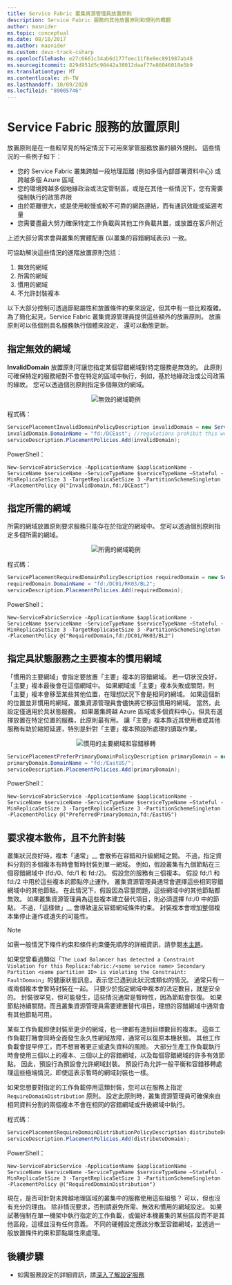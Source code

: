 ```yaml
---
title: Service Fabric 叢集資源管理員放置原則
description: Service Fabric 服務的其他放置原則和規則的概觀
author: masnider
ms.topic: conceptual
ms.date: 08/18/2017
ms.author: masnider
ms.custom: devx-track-csharp
ms.openlocfilehash: e27c6661c34ab6d177feec11f8e9ec891987ab48
ms.sourcegitcommit: 829d951d5c90442a38012daaf77e86046018e5b9
ms.translationtype: MT
ms.contentlocale: zh-TW
ms.lasthandoff: 10/09/2020
ms.locfileid: "89005746"
---
```

# <a name="placement-policies-for-service-fabric-services"></a>Service Fabric 服務的放置原則
放置原則是在一些較罕見的特定情況下可用來掌管服務放置的額外規則。 這些情況的一些例子如下︰

- 您的 Service Fabric 叢集跨越一段地理距離 (例如多個內部部署資料中心) 或跨越多個 Azure 區域
- 您的環境跨越多個地緣政治或法定管制區，或是在其他一些情況下，您有需要強制執行的政策界限
- 由於距離很大，或是使用較慢或較不可靠的網路連結，而有通訊效能或延遲考量
- 您需要盡最大努力確保特定工作負載與其他工作負載共置，或放置在客戶附近

上述大部分需求會與叢集的實體配置 (以叢集的容錯網域表示) 一致。 

可協助解決這些情況的進階放置原則包括：

1. 無效的網域
2. 所需的網域
3. 慣用的網域
4. 不允許封裝複本

以下大部分控制可透過節點屬性和放置條件約束來設定，但其中有一些比較複雜。 為了簡化起見，Service Fabric 叢集資源管理員提供這些額外的放置原則。 放置原則可以依個別具名服務執行個體來設定， 還可以動態更新。

## <a name="specifying-invalid-domains"></a>指定無效的網域
**InvalidDomain** 放置原則可讓您指定某個容錯網域對特定服務是無效的。 此原則可確保特定的服務絕對不會在特定的區域中執行，例如，基於地緣政治或公司政策的緣故。 您可以透過個別原則指定多個無效的網域。

<center>

![無效的網域範例][Image1]
</center>

程式碼：

```csharp
ServicePlacementInvalidDomainPolicyDescription invalidDomain = new ServicePlacementInvalidDomainPolicyDescription();
invalidDomain.DomainName = "fd:/DCEast"; //regulations prohibit this workload here
serviceDescription.PlacementPolicies.Add(invalidDomain);
```

PowerShell：

```posh
New-ServiceFabricService -ApplicationName $applicationName -ServiceName $serviceName -ServiceTypeName $serviceTypeName –Stateful -MinReplicaSetSize 3 -TargetReplicaSetSize 3 -PartitionSchemeSingleton -PlacementPolicy @("InvalidDomain,fd:/DCEast”)
```
## <a name="specifying-required-domains"></a>指定所需的網域
所需的網域放置原則要求服務只能存在於指定的網域中。 您可以透過個別原則指定多個所需的網域。

<center>

![所需的網域範例][Image2]
</center>

程式碼：

```csharp
ServicePlacementRequiredDomainPolicyDescription requiredDomain = new ServicePlacementRequiredDomainPolicyDescription();
requiredDomain.DomainName = "fd:/DC01/RK03/BL2";
serviceDescription.PlacementPolicies.Add(requiredDomain);
```

PowerShell：

```posh
New-ServiceFabricService -ApplicationName $applicationName -ServiceName $serviceName -ServiceTypeName $serviceTypeName –Stateful -MinReplicaSetSize 3 -TargetReplicaSetSize 3 -PartitionSchemeSingleton -PlacementPolicy @("RequiredDomain,fd:/DC01/RK03/BL2")
```

## <a name="specifying-a-preferred-domain-for-the-primary-replicas-of-a-stateful-service"></a>指定具狀態服務之主要複本的慣用網域
「慣用的主要網域」會指定要放置「主要」複本的容錯網域。 若一切狀況良好，「主要」複本最後會在這個網域中。 如果網域或「主要」複本失敗或關閉，則「主要」複本會移至某些其他位置，在理想狀況下會是相同的網域。 如果這個新的位置並非慣用的網域，叢集資源管理員會儘快將它移回慣用的網域。 當然，此設定僅適用於具狀態服務。 如果叢集跨越 Azure 區域或多個資料中心，但具有選擇放置在特定位置的服務，此原則最有用。 讓「主要」複本靠近其使用者或其他服務有助於縮短延遲，特別是針對「主要」複本預設所處理的讀取作業。

<center>

![慣用的主要網域和容錯移轉][Image3]
</center>

```csharp
ServicePlacementPreferPrimaryDomainPolicyDescription primaryDomain = new ServicePlacementPreferPrimaryDomainPolicyDescription();
primaryDomain.DomainName = "fd:/EastUS/";
serviceDescription.PlacementPolicies.Add(primaryDomain);
```

PowerShell：

```posh
New-ServiceFabricService -ApplicationName $applicationName -ServiceName $serviceName -ServiceTypeName $serviceTypeName –Stateful -MinReplicaSetSize 3 -TargetReplicaSetSize 3 -PartitionSchemeSingleton -PlacementPolicy @("PreferredPrimaryDomain,fd:/EastUS")
```

## <a name="requiring-replica-distribution-and-disallowing-packing"></a>要求複本散佈，且不允許封裝
叢集狀況良好時，複本「通常」__ 會散佈在容錯和升級網域之間。 不過，指定資料分割的多個複本有時會暫時封裝到單一網域。 例如，假設叢集有九個節點在三個容錯網域中 (fd:/0、fd:/1 和 fd:/2)。 假設您的服務有三個複本。 假設 fd:/1 和 fd:/2 中用於這些複本的節點停止運作。 叢集資源管理員通常會選擇這些相同容錯網域中的其他節點。 在此情況下，假設因為容量問題，這些網域中的其他節點都無效。 如果叢集資源管理員為這些複本建立替代項目，則必須選擇 fd:/0 中的節點。 不過，「這樣做」__ 會導致違反容錯網域條件約束。 封裝複本會增加整個複本集停止運作或遺失的可能性。 

> [!NOTE]
> 如需一般情況下條件約束和條件約束優先順序的詳細資訊，請參閱[本主題](service-fabric-cluster-resource-manager-management-integration.md#constraint-priorities)。
>

如果您曾看過類似「`The Load Balancer has detected a Constraint Violation for this Replica:fabric:/<some service name> Secondary Partition <some partition ID> is violating the Constraint: FaultDomain`」的健康狀態訊息，表示您已遇到此狀況或類似的情況。 通常只有一或兩個複本會暫時封裝在一起。 只要少於指定網域中複本的法定數目，就是安全的。 封裝很罕見，但可能發生，這些情況通常是暫時性，因為節點會恢復。 如果節點持續關閉，而且叢集資源管理員需要建置替代項目，理想的容錯網域中通常會有其他節點可用。

某些工作負載即使封裝至更少的網域，也一律都有達到目標數目的複本。 這些工作負載打賭會同時全面發生永久性網域故障，通常可以復原本機狀態。 其他工作負載會提早停工，而不想冒著更正或遺失資料的風險。 大部分生產工作負載執行時會使用三個以上的複本、三個以上的容錯網域，以及每個容錯網域的許多有效節點。 因此，預設行為預設會允許網域封裝。 預設行為允許一般平衡和容錯移轉處理這些極端情況，即使這表示暫時的網域封裝也一樣。

如果您想要對指定的工作負載停用這類封裝，您可以在服務上指定 `RequireDomainDistribution` 原則。 設定此原則時，叢集資源管理員可確保來自相同資料分割的兩個複本不會在相同的容錯網域或升級網域中執行。

程式碼：

```csharp
ServicePlacementRequireDomainDistributionPolicyDescription distributeDomain = new ServicePlacementRequireDomainDistributionPolicyDescription();
serviceDescription.PlacementPolicies.Add(distributeDomain);
```

PowerShell：

```posh
New-ServiceFabricService -ApplicationName $applicationName -ServiceName $serviceName -ServiceTypeName $serviceTypeName –Stateful -MinReplicaSetSize 3 -TargetReplicaSetSize 3 -PartitionSchemeSingleton -PlacementPolicy @("RequiredDomainDistribution")
```

現在，是否可針對未跨越地理區域的叢集中的服務使用這些組態？ 可以，但也沒有充分的理由。 除非情況要求，否則請避免所需、無效和慣用的網域設定。 如果試著強制在單一機架中執行指定的工作負載，或偏好本機叢集的某些區段而不是其他區段，這樣並沒有任何意義。 不同的硬體設定應該分散至容錯網域，並透過一般放置條件約束和節點屬性來處理。

## <a name="next-steps"></a>後續步驟
- 如需服務設定的詳細資訊，請[深入了解設定服務](service-fabric-cluster-resource-manager-configure-services.md)

[Image1]:./media/service-fabric-cluster-resource-manager-advanced-placement-rules-placement-policies/cluster-invalid-placement-domain.png
[Image2]:./media/service-fabric-cluster-resource-manager-advanced-placement-rules-placement-policies/cluster-required-placement-domain.png
[Image3]:./media/service-fabric-cluster-resource-manager-advanced-placement-rules-placement-policies/cluster-preferred-primary-domain.png
